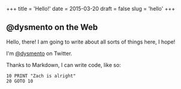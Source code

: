 +++
title = 'Hello!'
date = 2015-03-20
draft = false
slug = 'hello'
+++

## @dysmento on the Web
Hello, there! I am going to write about all sorts of things here, I hope!

I'm [@dysmento][1] on Twitter.

Thanks to Markdown, I can write code, like so:

```
10 PRINT "Zach is alright"
20 GOTO 10
```

[1]: https://twitter.com/dysmento
